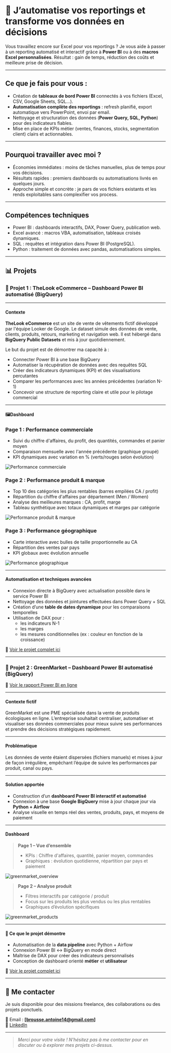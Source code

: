 # 🚀  J’automatise vos reportings et transforme vos données en décisions

Vous travaillez encore sur Excel pour vos reportings ?
Je vous aide à passer à un reporting automatisé et interactif grâce à **Power BI** ou à des **macros Excel personnalisées**. Résultat : gain de temps, réduction des coûts et meilleure prise de décision.

---

## Ce que je fais pour vous :

- Création de **tableaux de bord Power BI** connectés à vos fichiers (Excel, CSV, Google Sheets, SQL…).
- **Automatisation complète des reportings** : refresh planifié, export automatique vers PowerPoint, envoi par email.
- Nettoyage et structuration des données (**Power Query, SQL, Python**) pour des indicateurs fiables.
- Mise en place de KPIs métier (ventes, finances, stocks, segmentation client) clairs et actionnables.

---

## Pourquoi travailler avec moi ?

- Économies immédiates : moins de tâches manuelles, plus de temps pour vos décisions.
- Résultats rapides : premiers dashboards ou automatisations livrés en quelques jours.
- Approche simple et concrète : je pars de vos fichiers existants et les rends exploitables sans complexifier vos process.

---

## Compétences techniques

- Power BI : dashboards interactifs, DAX, Power Query, publication web.
- Excel avancé : macros VBA, automatisation, tableaux croisés dynamiques.
- SQL : requêtes et intégration dans Power BI (PostgreSQL).
- Python : traitement de données avec pandas, automatisations simples.

---

## 📊 Projets

### 📁 Projet 1 : TheLook eCommerce – Dashboard Power BI automatisé (BigQuery)

---

#### Contexte 

**TheLook eCommerce** est un site de vente de vêtements fictif développé par l'équipe Looker de Google. Le dataset simule des données de vente, clients, produits, retours, marketing et navigation web. Il est hébergé dans **BigQuery Public Datasets** et mis à jour quotidiennement.

Le but du projet est de démontrer ma capacité à :
- Connecter Power BI à une base BigQuery
- Automatiser la récupération de données avec des requêtes SQL
- Créer des indicateurs dynamiques (KPI) et des visualisations percutantes
- Comparer les performances avec les années précédentes (variation N-1)
- Concevoir une structure de reporting claire et utile pour le pilotage commercial


---

#### 🖼Dashboard

### Page 1 : **Performance commerciale**
- Suivi du chiffre d'affaires, du profit, des quantités, commandes et panier moyen
- Comparaison mensuelle avec l'année précédente (graphique groupé)
- KPI dynamiques avec variation en % (verts/rouges selon évolution)
  
![Performance commerciale](/images/Thelookproject_p1.png)

### Page 2 : **Performance produit & marque**
- Top 10 des catégories les plus rentables (barres empilées CA / profit)
- Répartition du chiffre d'affaires par département (Men / Women)
- Analyse des meilleures marques : CA, profit, marge
- Tableau synthétique avec totaux dynamiques et marges par catégorie

![Performance produit & marque](/images/Thelookproject_p2.png)

### Page 3 : **Performance géographique**
- Carte interactive avec bulles de taille proportionnelle au CA
- Répartition des ventes par pays
- KPI globaux avec évolution annuelle

![Performance géographique](/images/Thelookproject_p3.png)

---

#### Automatisation et techniques avancées

- Connexion directe à BigQuery avec actualisation possible dans le service Power BI
- Nettoyage des données et jointures effectuées dans Power Query + SQL
- Création d’une **table de dates dynamique** pour les comparaisons temporelles
- Utilisation de DAX pour :
  - les indicateurs N-1
  - les marges
  - les mesures conditionnelles (ex : couleur en fonction de la croissance)

🔗 [Voir le projet complet ici](https://github.com/AntoineBrousse/TheLook-eCommerce)

---

### 📁 Projet 2 : GreenMarket – Dashboard Power BI automatisé (BigQuery)

🔗 [Voir le rapport Power BI en ligne](https://app.powerbi.com/reportEmbed?reportId=9e15115f-84b8-443c-8ce5-3b31164e654b&autoAuth=true&ctid=a9f1c4f7-38f4-4d38-8a3c-4b6dbe981cea)

---

#### Contexte fictif

GreenMarket est une PME spécialisée dans la vente de produits écologiques en ligne. L’entreprise souhaitait centraliser, automatiser et visualiser ses données commerciales pour mieux suivre ses performances et prendre des décisions stratégiques rapidement.

---

#### Problématique

Les données de vente étaient dispersées (fichiers manuels) et mises à jour de façon irrégulière, empêchant l’équipe de suivre les performances par produit, canal ou pays.

---

#### Solution apportée

- Construction d’un **dashboard Power BI interactif et automatisé**
- Connexion à une base **Google BigQuery** mise à jour chaque jour via **Python + Airflow**
- Analyse visuelle en temps réel des ventes, produits, pays, et moyens de paiement

---

#### Dashboard

> **Page 1 – Vue d’ensemble**  
> - KPIs : Chiffre d'affaires, quantité, panier moyen, commandes  
> - Graphiques : évolution quotidienne, répartition par pays et paiement

![greenmarket_overview](/images/Sales_Dashboard_GreenMarket_pages-to-jpg-0001.jpg)

> **Page 2 – Analyse produit**  
> - Filtres interactifs par catégorie / produit  
> - Focus sur les produits les plus vendus ou les plus rentables  
> - Graphiques d’évolution spécifiques

![greenmarket_products](/images/Sales_Dashboard_GreenMarket_pages-to-jpg-0002.jpg)

---

#### 📌 Ce que le projet démontre

- Automatisation de la **data pipeline** avec Python + Airflow
- Connexion Power BI ↔ BigQuery en mode direct
- Maîtrise de DAX pour créer des indicateurs personnalisés
- Conception de dashboard orienté **métier** et **utilisateur**


🔗 [Voir le projet complet ici](https://github.com/AntoineBrousse/powerbi-greenmarket)

---

## 🤝 Me contacter

Je suis disponible pour des missions freelance, des collaborations ou des projets ponctuels.

📧 Email : **[brousse.antoine14@gmail.com]**  
🔗 [LinkedIn](https://www.linkedin.com/in/brousseantoine/)

---

> *Merci pour votre visite ! N’hésitez pas à me contacter pour en discuter ou à explorer mes projets ci-dessus.*

